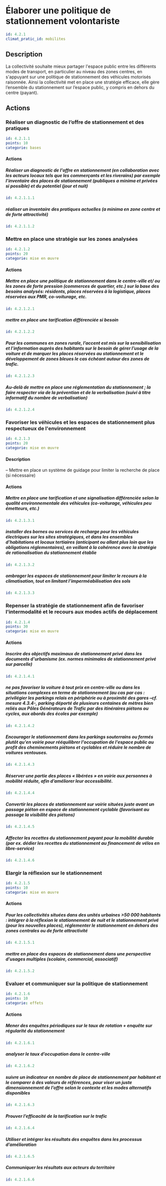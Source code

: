 # Élaborer une politique de stationnement volontariste
```yaml
id: 4.2.1
climat_pratic_id: mobilites
```
## Description
La collectivité souhaite mieux partager l'espace public entre les différents modes de transport, en particulier au niveau des zones centres, en s'appuyant sur une politique de stationnement des véhicules motorisés raisonnée. Ainsi la collectivité met en place une stratégie efficace, elle gère l’ensemble du stationnement sur l’espace public, y compris en dehors du centre (payant).


## Actions
### Réaliser un diagnostic de l’offre de stationnement et des pratiques
```yaml
id: 4.2.1.1
points: 10
categorie: bases
```
#### Actions
##### Réaliser un diagnostic de l'offre en stationnement (en collaboration avec les acteurs locaux tels que les commerçants et les riverains) par exemple l’inventaire des places de stationnement (publiques a minima et privées si possible) et du potentiel (jour et nuit)
```yaml
id: 4.2.1.1.1
```

##### réaliser un inventaire des pratiques actuelles (a minima en zone centre et de forte attractivité)
```yaml
id: 4.2.1.1.2
```


### Mettre en place une stratégie sur les zones analysées
```yaml
id: 4.2.1.2
points: 20
categorie: mise en œuvre
```
#### Actions
##### Mettre en place une politique de stationnement dans le centre-ville et/ ou les zones de forte pression (commerces de quartier, etc.) sur la base des besoins analysés: résidents, places réservées à la logistique, places réservées aux PMR, co-voiturage, etc.
```yaml
id: 4.2.1.2.1
```

##### mettre en place une tarification différenciée si besoin
```yaml
id: 4.2.1.2.2
```

##### Pour les communes en zones rurale, l’accent est mis sur la sensibilisation et l’information auprès des habitants sur le besoin de gérer l’usage de la voiture et de marquer les places réservées au stationnement et le développement de zones bleues le cas échéant autour des zones de trafic.
```yaml
id: 4.2.1.2.3
```

##### Au-delà de mettre en place une réglementation du stationnement ;  la faire respecter via de la prévention et de la verbalisation (suivi à titre informatif du nombre de verbalisation)
```yaml
id: 4.2.1.2.4
```


### Favoriser les véhicules et les espaces de stationnement plus respectueux de l'environnement
```yaml
id: 4.2.1.3
points: 20
categorie: mise en œuvre
```
#### Description
– Mettre en place un système de guidage pour limiter la recherche de place (si nécessaire)

#### Actions
##### Mettre en place une tarification et une signalisation différenciée selon la qualité environnementale des véhicules (co-voiturage, véhicules peu émetteurs, etc.)
```yaml
id: 4.2.1.3.1
```

##### installer des bornes ou services de recharge pour les véhicules électriques sur les sites stratégiques, et dans les ensembles d'habitations et locaux tertiaires (anticipant ou allant plus loin que les obligations réglementaires), en veillant à la cohérence avec la stratégie de rationalisation du stationnement établie
```yaml
id: 4.2.1.3.2
```

##### ombrager les espaces de stationnement pour limiter le recours à la climatisation, tout en limitant l’imperméabilisation des sols
```yaml
id: 4.2.1.3.3
```


### Repenser la stratégie de stationnement afin de favoriser l'intermodalité et le recours aux modes actifs de déplacement
```yaml
id: 4.2.1.4
points: 30
categorie: mise en œuvre
```
#### Actions
##### Inscrire des objectifs maximaux de stationnement privé dans les documents d'urbanisme (ex. normes minimales de stationnement privé sur parcelle)
```yaml
id: 4.2.1.4.1
```

##### ne pas favoriser la voiture à tout prix en centre-ville ou dans les situations complexes en terme de stationnement (au cas par cas : privilégier les parkings relais en périphérie ou à proximité des gares –cf. mesure 4.3.4-, parking déporté de plusieurs centaines de mètres bien reliés aux Pôles Générateurs de Trafic par des itinéraires piétons ou cycles, aux abords des écoles par exemple)
```yaml
id: 4.2.1.4.2
```

##### Encourager le stationnement dans les parkings souterrains ou fermés plutôt qu'en voirie pour rééquilibrer l'occupation de l'espace public au profit des cheminements piétons et cyclables et réduire le nombre de voitures ventouses.
```yaml
id: 4.2.1.4.3
```

##### Réserver une partie des places « libérées » en voirie aux personnes à mobilité réduite, afin d’améliorer leur accessibilité.
```yaml
id: 4.2.1.4.4
```

##### Convertir les places de stationnement sur voirie situées juste avant un passage piéton en espace de stationnement cyclable (favorisant au passage la visibilité des piétons)
```yaml
id: 4.2.1.4.5
```

##### Affecter les recettes du stationnement payant pour la mobilité durable (par ex. dédier les recettes du stationnement au financement de vélos en libre-service)
```yaml
id: 4.2.1.4.6
```


### Elargir la réflexion sur le stationnement
```yaml
id: 4.2.1.5
points: 10
categorie: mise en œuvre
```
#### Actions
##### Pour les collectivités situées dans des unités urbaines >50 000 habitants : intégrer à la réflexion le stationnement de nuit et le stationnement privé (pour les nouvelles places), réglementer le stationnement en dehors des zones centrales ou de forte attractivité
```yaml
id: 4.2.1.5.1
```

##### mettre en place des espaces de stationnement dans une perspective d’usages multiples (scolaire, commercial, associatif)
```yaml
id: 4.2.1.5.2
```


### Evaluer et communiquer sur la politique de stationnement
```yaml
id: 4.2.1.6
points: 10
categorie: effets
```
#### Actions
##### Mener des enquêtes périodiques sur le taux de rotation + enquête sur régularité du stationnement
```yaml
id: 4.2.1.6.1
```

##### analyser le taux d’occupation dans le centre-ville
```yaml
id: 4.2.1.6.2
```

##### suivre un indicateur en nombre de place de stationnement par habitant et le comparer à des valeurs de références, pour viser un juste dimensionnement de l’offre selon le contexte et les modes alternatifs disponibles
```yaml
id: 4.2.1.6.3
```

##### Prouver l’efficacité de la tarification sur le trafic
```yaml
id: 4.2.1.6.4
```

##### Utiliser et intégrer les résultats des enquêtes dans les processus d’amélioration
```yaml
id: 4.2.1.6.5
```

##### Communiquer les résultats aux acteurs du territoire
```yaml
id: 4.2.1.6.6
```


